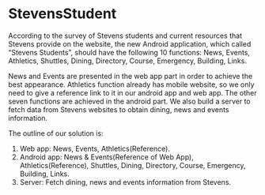 StevensStudent
==============

According to the survey of Stevens students and current resources that Stevens provide on the website, the new Android application, which called “Stevens Students”, should have the following 10 functions: News, Events, Athletics, Shuttles, Dining, Directory, Course, Emergency, Building, Links.

News and Events are presented in the web app part in order to achieve the best appearance. Athletics function already has mobile website, so we only need to give a reference link to it in our android app and web app. The other seven functions are achieved in the android part. We also build a server to fetch data from Stevens websites to obtain dining, news and events information.

The outline of our solution is:

1. Web app: News, Events, Athletics(Reference).
2. Android app: News & Events(Reference of Web App), Athletics(Reference), Shuttles, Dining, Directory, Course, Emergency, Building, Links.
3. Server: Fetch dining, news and events information from Stevens.
